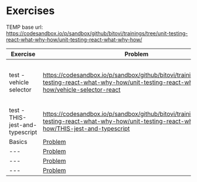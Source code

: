# Exercises

TEMP base url: https://codesandbox.io/p/sandbox/github/bitovi/trainings/tree/unit-testing-react-what-why-how/unit-testing-react-what-why-how/

| Exercise                        | Problem                                                                                                                                                 | Solution                                                                                                                                                  |
| ------------------------------- | ------------------------------------------------------------------------------------------------------------------------------------------------------- | --------------------------------------------------------------------------------------------------------------------------------------------------------- |
| test - vehicle selector         | https://codesandbox.io/p/sandbox/github/bitovi/trainings/tree/unit-testing-react-what-why-how/unit-testing-react-what-why-how/vehicle-selector-react    | Runs, but can't run tests... use for multiple exercises?                                                                                                  |
| test - THIS-jest-and-typescript | https://codesandbox.io/p/sandbox/github/bitovi/trainings/tree/unit-testing-react-what-why-how/unit-testing-react-what-why-how/THIS-jest-and-typescript  | ?? helpful?                                                                                                                                               |
| Basics                          | [Problem](https://codesandbox.io/p/sandbox/github/bitovi/trainings/tree/unit-testing-react-what-why-how/unit-testing-react-what-why-how/Basics/problem) | [Solution](https://codesandbox.io/p/sandbox/github/bitovi/trainings/tree/unit-testing-react-what-why-how/unit-testing-react-what-why-how/Basics/solution) |
| ---                             | [Problem]()                                                                                                                                             | [Solution]()                                                                                                                                              |
| ---                             | [Problem]()                                                                                                                                             | [Solution]()                                                                                                                                              |
| ---                             | [Problem]()                                                                                                                                             | [Solution]()                                                                                                                                              |
